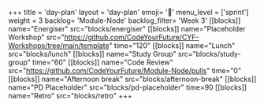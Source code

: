 +++
title = 'day-plan'
layout = 'day-plan'
emoji= '📝'
menu_level = ['sprint']
weight = 3
backlog= 'Module-Node'
backlog_filter= 'Week 3'
[[blocks]]
name="Energiser"
src="blocks/energiser"
[[blocks]]
name="Placeholder Workshop"
src="https://github.com/CodeYourFuture/CYF-Workshops/tree/main/template"
time="120"
[[blocks]]
name="Lunch"
src="blocks/lunch"
[[blocks]]
name="Study Group"
src="blocks/study-group"
time="60"
[[blocks]]
name="Code Review"
src="https://github.com/CodeYourFuture/Module-Node/pulls"
time="0"
[[blocks]]
name="Afternoon break"
src="blocks/afternoon-break"
[[blocks]]
name="PD Placeholder"
src="blocks/pd-placeholder"
time=90
[[blocks]]
name="Retro"
src="blocks/retro"
+++
